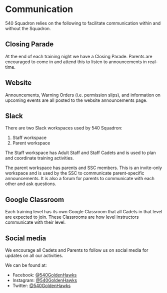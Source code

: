 # Communication

540 Squadron relies on the following to facilitate communication within and without the Squadron.

## Closing Parade

At the end of each training night we have a Closing Parade. Parents are encouraged to come in and attend this to listen to announcements in real-time.

## Website

Announcements, Warning Orders \(i.e. permission slips\), and information on upcoming events are all posted to the website announcements page.

## Slack

There are two Slack workspaces used by 540 Squadron:

1. Staff workspace
2. Parent workspace

The Staff workspace has Adult Staff and Staff Cadets and is used to plan and coordinate training activities.

The parent workspace has parents and SSC members. This is an invite-only workspace and is used by the SSC to communicate parent-specific announcements. It is also a forum for parents to communicate with each other and ask questions.

## Google Classroom

Each training level has its own Google Classroom that all Cadets in that level are expected to join. These Classrooms are how level instructors communicate with their level.

## Social media

We encourage all Cadets and Parents to follow us on social media for updates on all our activities.

We can be found at:

* Facebook: [@540GoldenHawks](https://facebook.com/540goldenhawks)
* Instagram: [@540GoldenHawks](https://instagram.com/540goldenhawks)
* Twitter: [@540GoldenHawks](https://twitter.com/540goldenhawks)

